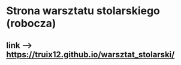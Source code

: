 # Strona warsztatu stolarskiego (robocza)

## link --> https://truix12.github.io/warsztat_stolarski/
